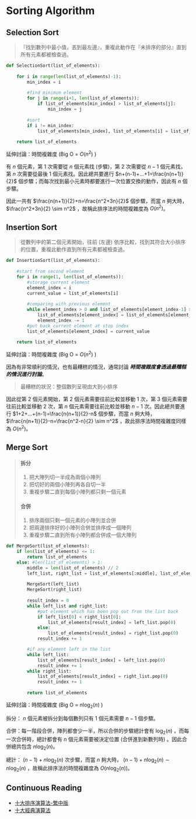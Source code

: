 # Sorting Algorithm

## Selection Sort

> 『找到數列中最小值，丟到最左邊』，重複此動作在『未排序的部分』直到所有元素都被檢查過。
>

```python
def SelectionSort(list_of_elements):
  
	for i in range(len(list_of_elements)-1):
        min_index = i
    
        #find minimum element
        for j in range(i+1, len(list_of_elements)):
            if list_of_elements[min_index] > list_of_elements[j]:
                min_index = j
    
        #sort
        if i != min_index:
            list_of_elements[min_index], list_of_elements[i] = list_of_elements[i], list_of_elements[min_index]
  
	return list_of_elements
```

延伸討論：時間複雜度 (Big O = $O(n^2)$ )

有 $n$ 個元素，第 $1$ 次需要從 $n$ 個元素找 (步驟)，第 $2$ 次需要從 $n-1$ 個元素找，第 $n$ 次需要從最後 $1$ 個元素找。因此總共要進行 $n+(n-1)+...+1=\frac{n(n+1)}{2}$ 個步驟；而每次找到最小元素時都要進行一次位置交換的動作，因此有 $n$ 個步驟。

因此一共有 $\frac{n(n+1)}{2}+n=\frac{n^2+3n}{2}$ 個步驟，而當 $n$ 夠大時， $\frac{n^2+3n}{2} \sim n^2$ ，故稱此排序法的時間複雜度為 $O(n^2)$。





## Insertion Sort

> 從數列中的第二個元素開始，往前 (左邊) 依序比較，找到其符合大小排序的位置，重複此動作直到所有元素都被檢查過。
>

```python
def InsertionSort(list_of_elements):
    
    #start from second element
    for i in range(1, len(list_of_elements)):
        #storage current element
        element_index = i
        current_value = list_of_elements[i]
        
        #comparing with previous element
        while element_index > 0 and list_of_elements[element_index-1] > current_value:
            list_of_elements[element_index] = list_of_elements[element_index-1]
            element_index -= 1
        #put back current element at stop index
        list_of_elements[element_index] = current_value
	
    return list_of_elements
```

延伸討論：時間複雜度 (Big O = $O(n^2)$ )

因為有非常順利的情況，也有最糟糕的情況，通常討論 ***時間複雜度會透過最糟糕的情況進行討論***。

> 最糟糕的狀況：整個數列呈現由大到小排序
>

因此從第 $2$ 個元素開始，第 $2$ 個元素需要往前比較並移動 $1$ 次，第 $3$ 個元素需要往前比較並移動 $2$ 次，第 $n$ 個元素需要往前比較並移動 $n-1$ 次。因此總共要進行 $1+2+...+(n-1)=\frac{n(n+1)}{2}-n$ 個步驟，而當 $n$ 夠大時， $\frac{n(n+1)}{2}-n=\frac{n^2-n}{2} \sim n^2$ ，故此排序法時間複雜度同樣為 $O(n^2)$。



## Merge Sort

> #### 拆分
>
> 1. 把大陣列切一半成為兩個小陣列
> 2. 把切好的兩個小陣列再各自切一半
> 3. 重複步驟二直到每個小陣列都只剩一個元素
>
> #### 合併
>
> 1. 排序兩個只剩一個元素的小陣列並合併
> 2. 把兩邊排序好的小陣列合併並排序成一個陣列
> 3. 重複步驟二直到所有小陣列都合併成一個大陣列

```python
def MergeSort(list_of_elements):
    if len(list_of_elements) <= 1:
        return list_of_elements
    else: #len(list_of_elements) > 1:
        middle = len(list_of_elements) // 2
        left_list, right_list = list_of_elements[:middle], list_of_elements[middle:]
        
        MergeSort(left_list)
        MergeSort(right_list)
        
        result_index = 0
        while left_list and right_list:
            #put element which has been pop out from the list back
            if left_list[0] < right_list[0]:
                list_of_elements[result_index] = left_list.pop(0)
            else:
                list_of_elements[result_index] = right_list.pop(0)
            result_index += 1

        #if any element left in the list
        while left_list:
            list_of_elements[result_index] = left_list.pop(0)
            result_index += 1
        while right_list:
            list_of_elements[result_index] = right_list.pop(0)
            result_index += 1
            
        return list_of_elements
```

延伸討論：時間複雜度 (Big O = $n\log_2(n)$ )

拆分： $n$ 個元素被拆分到每個數列只有 $1$ 個元素需要 $n-1$ 個步驟。

合併：每一階段合併，陣列都會少一半，所以合併的步驟總計會有 $\log_2(n)$ ，而每一次合併時，總計都會有 $n$ 個元素需要被決定位置 (合併進到新數列時) 。因此合併總共包含 $n\log_2(n)$。

總計： $(n-1)+n\log_2(n)$ 次步驟，而當 $n$ 夠大時， $(n-1)+n\log_2(n) \sim n\log_2(n)$ ，故稱此排序法的時間複雜度為 $O(n\log_2(n))$。



## Continuous Reading

- [十大排序演算法-繁中版](https://allaboutdataanalysis.medium.com/python實現10大排序演算法-a93d223de35b)
- [十大經典演算法](https://github.com/hustcc/JS-Sorting-Algorithm)
